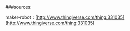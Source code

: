 ###sources:

maker-robot：[http://www.thingiverse.com/thing:331035](http://www.thingiverse.com/thing:331035)
